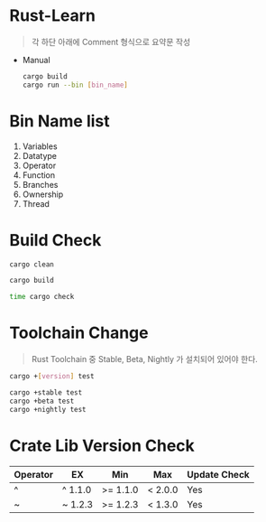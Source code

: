 # Rust-Learn
> 각 하단 아래에 Comment 형식으로 요약문 작성
* Manual
    ```bash
    cargo build
    cargo run --bin [bin_name]
    ```
# Bin Name list
1. Variables
2. Datatype
3. Operator
4. Function
5. Branches
6. Ownership
7. Thread

# Build Check
```bash
cargo clean
```

```bash
cargo build
```

```bash
time cargo check
```

# Toolchain Change
> Rust Toolchain 중 Stable, Beta, Nightly 가 설치되어 있어야 한다.

```bash
cargo +[version] test
```

```bash
cargo +stable test
cargo +beta test
cargo +nightly test
```

# Crate Lib Version Check
| Operator | EX      | Min      | Max     | Update Check |
|----------|---------|----------|---------|--------------|
| ^        | ^ 1.1.0 | >= 1.1.0 | < 2.0.0 | Yes          | 
| ~        | ~ 1.2.3 | >= 1.2.3 | < 1.3.0 | Yes          |
